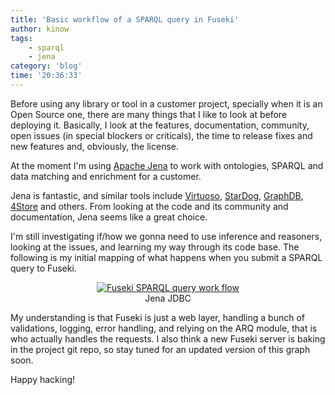 ```yaml
---
title: 'Basic workflow of a SPARQL query in Fuseki'
author: kinow
tags:
    - sparql
    - jena
category: 'blog'
time: '20:36:33'
---
```


Before using any library or tool in a customer project, specially when it is an Open Source one, 
there are many things that I like to look at before deploying it. Basically, I look at the 
features, documentation, community, open issues (in special blockers or criticals), the time 
to release fixes and new features and, obviously, the license.

At the moment I'm using [Apache Jena](http://jena.apache.org) to work with ontologies, SPARQL 
and data matching and enrichment for a customer. 

Jena is fantastic, and similar tools include [Virtuoso](http://www.w3.org/wiki/VirtuosoUniversalServer), 
[StarDog](http://stardog.com/), [GraphDB](http://www.ontotext.com/products/ontotext-graphdb-owlim/), 
[4Store](http://4store.org/) and others. From looking at the code and its community and documentation, 
Jena seems like a great choice. 

I'm still investigating if/how we gonna need to use inference and reasoners, looking 
at the issues, and learning my way through its code base. The following is my initial mapping 
of what happens when you submit a SPARQL query to Fuseki.

<div class='row'>
<div class="span6 offset3" style='text-align: center;'>
<figure>
<a href="{{assets.drawing1}}" rel="prettyPhoto" class="thumbnail" title="Fuseki SPARQL query work flow">
<img src="{{assets.drawing1}}" alt="Fuseki SPARQL query work flow" />
</a>
<figcaption>Jena JDBC</figcaption>
</figure>
</div>
</div>

My understanding is that Fuseki is just a web layer, handling a bunch of validations, logging, 
error handling, and relying on the ARQ module, that is who actually handles the requests. 
I also think a new Fuseki server is baking in the project git repo, so stay tuned for an 
updated version of this graph soon.

Happy hacking!
